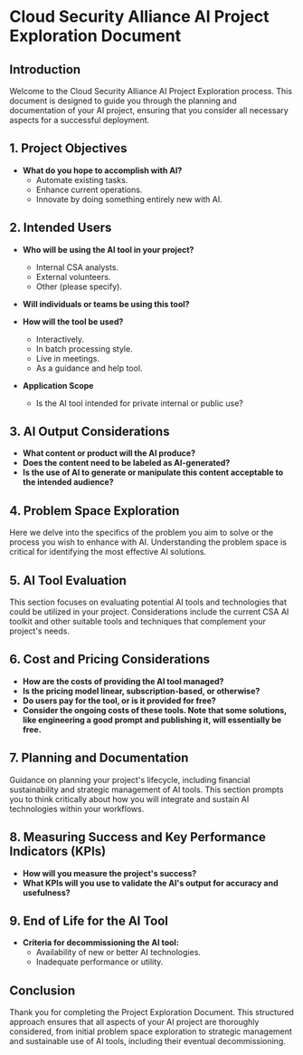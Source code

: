 # Cloud Security Alliance AI Project Exploration Document

## Introduction
Welcome to the Cloud Security Alliance AI Project Exploration process. This document is designed to guide you through the planning and documentation of your AI project, ensuring that you consider all necessary aspects for a successful deployment.

## 1. Project Objectives
- **What do you hope to accomplish with AI?**
  - Automate existing tasks.
  - Enhance current operations.
  - Innovate by doing something entirely new with AI.

## 2. Intended Users
- **Who will be using the AI tool in your project?**
  - Internal CSA analysts.
  - External volunteers.
  - Other (please specify).
  
- **Will individuals or teams be using this tool?**
- **How will the tool be used?**
  - Interactively.
  - In batch processing style.
  - Live in meetings.
  - As a guidance and help tool.

- **Application Scope**
  - Is the AI tool intended for private internal or public use?

## 3. AI Output Considerations
- **What content or product will the AI produce?**
- **Does the content need to be labeled as AI-generated?**
- **Is the use of AI to generate or manipulate this content acceptable to the intended audience?**

## 4. Problem Space Exploration
Here we delve into the specifics of the problem you aim to solve or the process you wish to enhance with AI. Understanding the problem space is critical for identifying the most effective AI solutions.

## 5. AI Tool Evaluation
This section focuses on evaluating potential AI tools and technologies that could be utilized in your project. Considerations include the current CSA AI toolkit and other suitable tools and techniques that complement your project's needs.

## 6. Cost and Pricing Considerations
- **How are the costs of providing the AI tool managed?**
- **Is the pricing model linear, subscription-based, or otherwise?**
- **Do users pay for the tool, or is it provided for free?**
- **Consider the ongoing costs of these tools. Note that some solutions, like engineering a good prompt and publishing it, will essentially be free.**

## 7. Planning and Documentation
Guidance on planning your project's lifecycle, including financial sustainability and strategic management of AI tools. This section prompts you to think critically about how you will integrate and sustain AI technologies within your workflows.

## 8. Measuring Success and Key Performance Indicators (KPIs)
- **How will you measure the project's success?**
- **What KPIs will you use to validate the AI's output for accuracy and usefulness?**

## 9. End of Life for the AI Tool
- **Criteria for decommissioning the AI tool:**
  - Availability of new or better AI technologies.
  - Inadequate performance or utility.

## Conclusion
Thank you for completing the Project Exploration Document. This structured approach ensures that all aspects of your AI project are thoroughly considered, from initial problem space exploration to strategic management and sustainable use of AI tools, including their eventual decommissioning.
